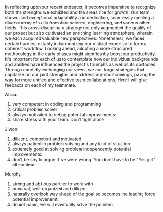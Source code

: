 In reflecting upon our recent endeavor, it becomes imperative to recognize both the strengths we exhibited and the areas ripe for growth. Our team showcased exceptional adaptability and dedication, seamlessly melding a diverse array of skills from data science, engineering, and various other fields. This cross-disciplinary strategy not only augmented the quality of our project but also cultivated an enriching learning atmosphere, wherein we each acquired valuable new perspectives. Nonetheless, we faced certain hurdles, notably in harmonizing our distinct expertise to form a coherent workflow. Looking ahead, adopting a more structured methodology in the early phases might significantly boost our productivity. It's important for each of us to contemplate how our individual backgrounds and abilities have influenced the project's triumphs as well as its obstacles. Through candidly exchanging our views, we can forge strategies that capitalize on our joint strengths and address any shortcomings, paving the way for more unified and effective team collaborations. Here I will give feebacks on each of my teammate. 

Afraa:
1. very competent in coding and programming
2. critical problem solver
3. always motivated to debug
potential improvements:
1. share stress with your team. Don't fight alone

Jiwon:
1. diligent, competent and motivated
2. always patient in problem solving and any kind of situation
3. extremely good at solving problem independently
potential improvements:
1. don't be shy to argue if we were wrong. You don't have to be "Yes girl" all the time

Murphy:
1. strong and abitious partner to work with
2. punctual, well-organized and diligent
3. naturally overlook way ahead of the goal so becomes the leading force
potential improvenemt:
1. do not panic, we will eventually solve the problem 

